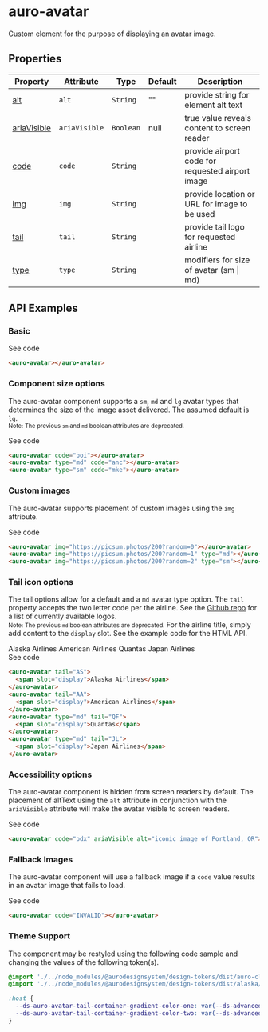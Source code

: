 <!-- AURO-GENERATED-CONTENT:START (FILE:src=./../docs/api.md) -->
<!-- The below content is automatically added from ./../docs/api.md -->

# auro-avatar

Custom element for the purpose of displaying an avatar image.

## Properties

| Property      | Attribute     | Type      | Default | Description                                      |
|---------------|---------------|-----------|---------|--------------------------------------------------|
| [alt](#alt)         | `alt`         | `String`  | ""      | provide string for element alt text              |
| [ariaVisible](#ariaVisible) | `ariaVisible` | `Boolean` | null    | true value reveals content to screen reader      |
| [code](#code)        | `code`        | `String`  |         | provide airport code for requested airport image |
| [img](#img)         | `img`         | `String`  |         | provide location or URL for image to be used     |
| [tail](#tail)        | `tail`        | `String`  |         | provide tail logo for requested airline          |
| [type](#type)        | `type`        | `String`  |         | modifiers for size of avatar (sm \| md)          |
<!-- AURO-GENERATED-CONTENT:END -->

## API Examples

### Basic

<div class="exampleWrapper">
  <!-- AURO-GENERATED-CONTENT:START (FILE:src=./../apiExamples/basic.html) -->
  <!-- The below content is automatically added from ./../apiExamples/basic.html -->
  <auro-avatar></auro-avatar>
  <!-- AURO-GENERATED-CONTENT:END -->
</div>
<auro-accordion alignRight>
  <span slot="trigger">See code</span>
<!-- AURO-GENERATED-CONTENT:START (CODE:src=./../apiExamples/basic.html) -->
<!-- The below code snippet is automatically added from ./../apiExamples/basic.html -->

```html
<auro-avatar></auro-avatar>
```
<!-- AURO-GENERATED-CONTENT:END -->
</auro-accordion>

### Component size options

The auro-avatar component supports a `sm`, `md` and `lg` avatar types that determines the size of the image asset delivered. The assumed default is `lg`.</br>
<small>Note: The previous `sm` and `md` boolean attributes are deprecated.</small>
<div class="exampleWrapper">
  <!-- AURO-GENERATED-CONTENT:START (FILE:src=./../apiExamples/size.html) -->
  <!-- The below content is automatically added from ./../apiExamples/size.html -->
  <auro-avatar code="boi"></auro-avatar>
  <auro-avatar type="md" code="anc"></auro-avatar>
  <auro-avatar type="sm" code="mke"></auro-avatar>
  <!-- AURO-GENERATED-CONTENT:END -->
</div>
<auro-accordion alignRight>
  <span slot="trigger">See code</span>
<!-- AURO-GENERATED-CONTENT:START (CODE:src=./../apiExamples/size.html) -->
<!-- The below code snippet is automatically added from ./../apiExamples/size.html -->

```html
<auro-avatar code="boi"></auro-avatar>
<auro-avatar type="md" code="anc"></auro-avatar>
<auro-avatar type="sm" code="mke"></auro-avatar>
```
<!-- AURO-GENERATED-CONTENT:END -->
</auro-accordion>

### Custom images

The auro-avatar supports placement of custom images using the `img` attribute.

<div class="exampleWrapper">
  <!-- AURO-GENERATED-CONTENT:START (FILE:src=./../apiExamples/customImage.html) -->
  <!-- The below content is automatically added from ./../apiExamples/customImage.html -->
  <auro-avatar img="https://picsum.photos/200?random=0"></auro-avatar>
  <auro-avatar img="https://picsum.photos/200?random=1" type="md"></auro-avatar>
  <auro-avatar img="https://picsum.photos/200?random=2" type="sm"></auro-avatar>
  <!-- AURO-GENERATED-CONTENT:END -->
</div>
<auro-accordion alignRight>
  <span slot="trigger">See code</span>
<!-- AURO-GENERATED-CONTENT:START (CODE:src=./../apiExamples/customImage.html) -->
<!-- The below code snippet is automatically added from ./../apiExamples/customImage.html -->

```html
<auro-avatar img="https://picsum.photos/200?random=0"></auro-avatar>
<auro-avatar img="https://picsum.photos/200?random=1" type="md"></auro-avatar>
<auro-avatar img="https://picsum.photos/200?random=2" type="sm"></auro-avatar>
```
<!-- AURO-GENERATED-CONTENT:END -->
</auro-accordion>

### Tail icon options

The tail options allow for a default and a `md` avatar type option. The `tail` property accepts the two letter code per the airline. See the [Github repo](https://github.com/AlaskaAirlines/Icons/tree/master/src/icons/logos) for a list of currently available logos.</br>
<small>Note: The previous `md` boolean attributes are deprecated.</small>
For the airline title, simply add content to the `display` slot. See the example code for the HTML API.

<div class="exampleWrapper">
  <!-- AURO-GENERATED-CONTENT:START (FILE:src=./../apiExamples/tail.html) -->
  <!-- The below content is automatically added from ./../apiExamples/tail.html -->
  <auro-avatar tail="AS">
    <span slot="display">Alaska Airlines</span>
  </auro-avatar>
  <auro-avatar tail="AA">
    <span slot="display">American Airlines</span>
  </auro-avatar>
  <auro-avatar type="md" tail="QF">
    <span slot="display">Quantas</span>
  </auro-avatar>
  <auro-avatar type="md" tail="JL">
    <span slot="display">Japan Airlines</span>
  </auro-avatar>
  <!-- AURO-GENERATED-CONTENT:END -->
</div>
<auro-accordion alignRight>
  <span slot="trigger">See code</span>
<!-- AURO-GENERATED-CONTENT:START (CODE:src=./../apiExamples/tail.html) -->
<!-- The below code snippet is automatically added from ./../apiExamples/tail.html -->

```html
<auro-avatar tail="AS">
  <span slot="display">Alaska Airlines</span>
</auro-avatar>
<auro-avatar tail="AA">
  <span slot="display">American Airlines</span>
</auro-avatar>
<auro-avatar type="md" tail="QF">
  <span slot="display">Quantas</span>
</auro-avatar>
<auro-avatar type="md" tail="JL">
  <span slot="display">Japan Airlines</span>
</auro-avatar>
```
<!-- AURO-GENERATED-CONTENT:END -->
</auro-accordion>

### Accessibility options

The auro-avatar component is hidden from screen readers by default. The placement of altText using the `alt` attribute in conjunction with the `ariaVisible` attribute will make the avatar visible to screen readers.

<div class="exampleWrapper">
  <!-- AURO-GENERATED-CONTENT:START (FILE:src=./../apiExamples/accessibility.html) -->
  <!-- The below content is automatically added from ./../apiExamples/accessibility.html -->
  <auro-avatar code="pdx" ariaVisible alt="iconic image of Portland, OR"></auro-avatar>
  <!-- AURO-GENERATED-CONTENT:END -->
</div>
<auro-accordion alignRight>
  <span slot="trigger">See code</span>
<!-- AURO-GENERATED-CONTENT:START (CODE:src=./../apiExamples/accessibility.html) -->
<!-- The below code snippet is automatically added from ./../apiExamples/accessibility.html -->

```html
<auro-avatar code="pdx" ariaVisible alt="iconic image of Portland, OR"></auro-avatar>
```
<!-- AURO-GENERATED-CONTENT:END -->
</auro-accordion>

### Fallback Images

The auro-avatar component will use a fallback image if a `code` value results in an avatar image that fails to load.

<div class="exampleWrapper">
  <!-- AURO-GENERATED-CONTENT:START (FILE:src=./../apiExamples/fallback.html) -->
  <!-- The below content is automatically added from ./../apiExamples/fallback.html -->
  <auro-avatar code="INVALID"></auro-avatar>
  <!-- AURO-GENERATED-CONTENT:END -->
</div>
<auro-accordion alignRight>
  <span slot="trigger">See code</span>
<!-- AURO-GENERATED-CONTENT:START (CODE:src=./../apiExamples/fallback.html) -->
<!-- The below code snippet is automatically added from ./../apiExamples/fallback.html -->

```html
<auro-avatar code="INVALID"></auro-avatar>
```
<!-- AURO-GENERATED-CONTENT:END -->
</auro-accordion>

### Theme Support

The component may be restyled using the following code sample and changing the values of the following token(s).

<!-- AURO-GENERATED-CONTENT:START (CODE:src=./../src/tokens.scss) -->
<!-- The below code snippet is automatically added from ./../src/tokens.scss -->

```scss
@import './../node_modules/@aurodesignsystem/design-tokens/dist/auro-classic/SCSSVariables';
@import './../node_modules/@aurodesignsystem/design-tokens/dist/alaska/SCSSVariables--alaska';

:host {
  --ds-auro-avatar-tail-container-gradient-color-one: var(--ds-advanced-color-avatar-gradient-top, #{$ds-advanced-color-avatar-gradient-top});
  --ds-auro-avatar-tail-container-gradient-color-two: var(--ds-advanced-color-avatar-gradient-bottom, #{$ds-advanced-color-avatar-gradient-bottom});
}
```
<!-- AURO-GENERATED-CONTENT:END -->
